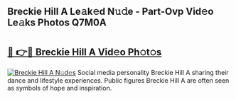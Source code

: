 ## Breckie Hill A Le𝚊k𝚎d N𝚞𝚍e - Part-Ovp Vid𝚎o Le𝚊ks Photos Q7M0A

# <h2><a href="http://fbf0dn.evod.top/?m=Breckie+Hill+A">🔗 👉🔴 Breckie Hill A Vid𝚎o Ph𝚘t𝚘s</a></h2>

[![Breckie Hill A N𝚞d𝚎s](https://i.imgur.com/8V9OHl7.gif)](http://fbf0dn.evod.top/?m=Breckie+Hill+A)
Social media personality Breckie Hill A sharing their dance and lifestyle experiences. Public figures Breckie Hill A are often seen as symbols of hope and inspiration. 
